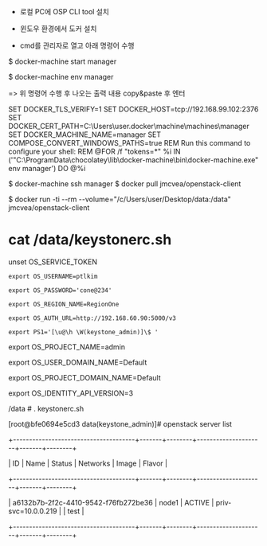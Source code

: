 - 로컬 PC에 OSP CLI tool 설치

* 윈도우 환경에서 도커 설치

* cmd를 관리자로 열고 아래 명령어 수행

$ docker-machine start manager

$ docker-machine env manager

=> 위 명령어 수행 후 나오는 출력 내용 copy&paste 후 엔터


SET DOCKER_TLS_VERIFY=1
SET DOCKER_HOST=tcp://192.168.99.102:2376
SET DOCKER_CERT_PATH=C:\Users\user\.docker\machine\machines\manager
SET DOCKER_MACHINE_NAME=manager
SET COMPOSE_CONVERT_WINDOWS_PATHS=true
REM Run this command to configure your shell:
REM     @FOR /f "tokens=*" %i IN ('"C:\ProgramData\chocolatey\lib\docker-machine\bin\docker-machine.exe" env manager') DO @%i

$ docker-machine ssh manager 
$ docker pull jmcvea/openstack-client

$ docker run -ti --rm --volume="/c/Users/user/Desktop/data:/data" jmcvea/openstack-client

# cat /data/keystonerc.sh

unset OS_SERVICE_TOKEN

    export OS_USERNAME=ptlkim

    export OS_PASSWORD='cone@234'

    export OS_REGION_NAME=RegionOne

    export OS_AUTH_URL=http://192.168.60.90:5000/v3

    export PS1='[\u@\h \W(keystone_admin)]\$ '

 

export OS_PROJECT_NAME=admin

export OS_USER_DOMAIN_NAME=Default

export OS_PROJECT_DOMAIN_NAME=Default

export OS_IDENTITY_API_VERSION=3

/data # . keystonerc.sh

[root@bfe0694e5cd3 data(keystone_admin)]# openstack server list

+--------------------------------------+-------+--------+---------------------+-------+--------+

| ID                                   | Name  | Status | Networks            | Image | Flavor |

+--------------------------------------+-------+--------+---------------------+-------+--------+

| a6132b7b-2f2c-4410-9542-f76fb272be36 | node1 | ACTIVE | priv-svc=10.0.0.219 |       | test   |

+--------------------------------------+-------+--------+---------------------+-------+--------+